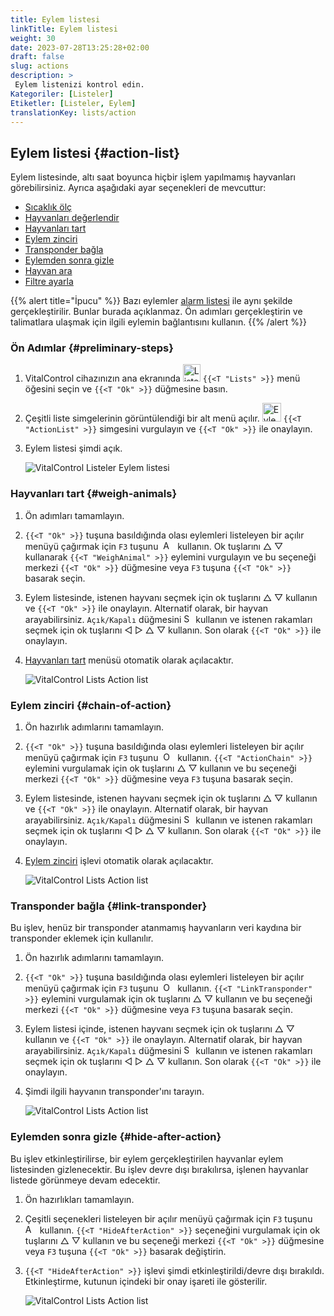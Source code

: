 ```yaml
---
title: Eylem listesi
linkTitle: Eylem listesi
weight: 30
date: 2023-07-28T13:25:28+02:00
draft: false
slug: actions
description: >
 Eylem listenizi kontrol edin.
Kategoriler: [Listeler]
Etiketler: [Listeler, Eylem]
translationKey: lists/action
---
```

## Eylem listesi {#action-list}

Eylem listesinde, altı saat boyunca hiçbir işlem yapılmamış hayvanları görebilirsiniz. Ayrıca aşağıdaki ayar seçenekleri de mevcuttur:

- [Sıcaklık ölç](../alarm/#take-temperature)
- [Hayvanları değerlendir](../alarm/#rate-animal)
- [Hayvanları tart](#weigh-animals)
- [Eylem zinciri](#chain-of-action)
- [Transponder bağla](#link-transponder)
- [Eylemden sonra gizle](#hide-after-action)
- [Hayvan ara](../alarm/#search-animal)
- [Filtre ayarla](../alarm/#set-filter)

{{% alert title="İpucu" %}}
Bazı eylemler [alarm listesi](../alarm) ile aynı şekilde gerçekleştirilir. Bunlar burada açıklanmaz. Ön adımları gerçekleştirin ve talimatlara ulaşmak için ilgili eylemin bağlantısını kullanın.
{{% /alert %}}

### Ön Adımlar {#preliminary-steps}

1. VitalControl cihazınızın ana ekranında <img src="/icons/main/lists.svg" width="28" align="bottom" alt="Listeler" />  `{{<T "Lists" >}}` menü öğesini seçin ve `{{<T "Ok" >}}` düğmesine basın.

2. Çeşitli liste simgelerinin görüntülendiği bir alt menü açılır. <img src="/icons/lists/actionlist.svg" width="30" align="bottom" alt="Eylem listesi" /> `{{<T "ActionList" >}}` simgesini vurgulayın ve `{{<T "Ok" >}}` ile onaylayın.

3. Eylem listesi şimdi açık.

   ![VitalControl Listeler Eylem listesi](../images/firststeps3.png "Ön Adımlar")

### Hayvanları tart {#weigh-animals}

1. Ön adımları tamamlayın.

2. `{{<T "Ok" >}}` tuşuna basıldığında olası eylemleri listeleyen bir açılır menüyü çağırmak için `F3` tuşunu &nbsp;<img src="/icons/footer/open-popup.svg" width="15" align="bottom" alt="Açılır menüyü aç" />&nbsp; kullanın. Ok tuşlarını △ ▽ kullanarak `{{<T "WeighAnimal" >}}` eylemini vurgulayın ve bu seçeneği merkezi `{{<T "Ok" >}}` düğmesine veya `F3` tuşuna `{{<T "Ok" >}}` basarak seçin.


3. Eylem listesinde, istenen hayvanı seçmek için ok tuşlarını △ ▽ kullanın ve `{{<T "Ok" >}}` ile onaylayın. Alternatif olarak, bir hayvan arayabilirsiniz. `Açık/Kapalı` düğmesini <img src="/icons/footer/search.svg" width="15" align="bottom" alt="Search" /> kullanın ve istenen rakamları seçmek için ok tuşlarını ◁ ▷ △ ▽ kullanın. Son olarak `{{<T "Ok" >}}` ile onaylayın.

4. [Hayvanları tart](../../actions/record-weight/) menüsü otomatik olarak açılacaktır.

   ![VitalControl Lists Action list](../images/weightanimals.png "Hayvanları tart")

### Eylem zinciri {#chain-of-action}

1. Ön hazırlık adımlarını tamamlayın.

2. `{{<T "Ok" >}}` tuşuna basıldığında olası eylemleri listeleyen bir açılır menüyü çağırmak için `F3` tuşunu &nbsp;<img src="/icons/footer/open-popup.svg" width="15" align="bottom" alt="Open popup" />&nbsp; kullanın. `{{<T "ActionChain" >}}` eylemini vurgulamak için ok tuşlarını △ ▽ kullanın ve bu seçeneği merkezi `{{<T "Ok" >}}` düğmesine veya `F3` tuşuna basarak seçin.

3. Eylem listesinde, istenen hayvanı seçmek için ok tuşlarını △ ▽ kullanın ve `{{<T "Ok" >}}` ile onaylayın. Alternatif olarak, bir hayvan arayabilirsiniz. `Açık/Kapalı` düğmesini <img src="/icons/footer/search.svg" width="15" align="bottom" alt="Search" /> kullanın ve istenen rakamları seçmek için ok tuşlarını ◁ ▷ △ ▽ kullanın. Son olarak `{{<T "Ok" >}}` ile onaylayın.

4. [Eylem zinciri](../../chain-of-actions) işlevi otomatik olarak açılacaktır.

   ![VitalControl Lists Action list](../images/chainofaction.png "Eylem zinciri")

### Transponder bağla {#link-transponder}

Bu işlev, henüz bir transponder atanmamış hayvanların veri kaydına bir transponder eklemek için kullanılır.

1. Ön hazırlık adımlarını tamamlayın.

2. `{{<T "Ok" >}}` tuşuna basıldığında olası eylemleri listeleyen bir açılır menüyü çağırmak için `F3` tuşunu &nbsp;<img src="/icons/footer/open-popup.svg" width="15" align="bottom" alt="Open popup" />&nbsp; kullanın. `{{<T "LinkTransponder" >}}` eylemini vurgulamak için ok tuşlarını △ ▽ kullanın ve bu seçeneği merkezi `{{<T "Ok" >}}` düğmesine veya `F3` tuşuna basarak seçin.


3. Eylem listesi içinde, istenen hayvanı seçmek için ok tuşlarını △ ▽ kullanın ve `{{<T "Ok" >}}` ile onaylayın. Alternatif olarak, bir hayvan arayabilirsiniz. `Açık/Kapalı` düğmesini <img src="/icons/footer/search.svg" width="15" align="bottom" alt="Search" /> kullanın ve istenen rakamları seçmek için ok tuşlarını ◁ ▷ △ ▽ kullanın. Son olarak `{{<T "Ok" >}}` ile onaylayın.

4. Şimdi ilgili hayvanın transponder'ını tarayın.

   ![VitalControl Lists Action list](../images/linktransponder.png "Link transponder")

### Eylemden sonra gizle {#hide-after-action}

Bu işlev etkinleştirilirse, bir eylem gerçekleştirilen hayvanlar eylem listesinden gizlenecektir. Bu işlev devre dışı bırakılırsa, işlenen hayvanlar listede görünmeye devam edecektir.

1. Ön hazırlıkları tamamlayın.

2. Çeşitli seçenekleri listeleyen bir açılır menüyü çağırmak için `F3` tuşunu &nbsp;<img src="/icons/footer/open-popup.svg" width="15" align="bottom" alt="Actions" />&nbsp; kullanın. `{{<T "HideAfterAction" >}}` seçeneğini vurgulamak için ok tuşlarını △ ▽ kullanın ve bu seçeneği merkezi `{{<T "Ok" >}}` düğmesine veya `F3` tuşuna `{{<T "Ok" >}}` basarak değiştirin.

3. `{{<T "HideAfterAction" >}}` işlevi şimdi etkinleştirildi/devre dışı bırakıldı. Etkinleştirme, kutunun içindeki bir onay işareti ile gösterilir.

   ![VitalControl Lists Action list](../images/hideafteraction.png "Hide after action")
